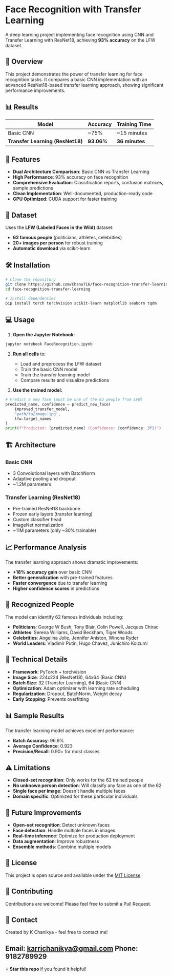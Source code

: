 # Face Recognition with Transfer Learning

A deep learning project implementing face recognition using CNN and Transfer Learning with ResNet18, achieving **93% accuracy** on the LFW dataset.

## 🎯 Overview

This project demonstrates the power of transfer learning for face recognition tasks. It compares a basic CNN implementation with an advanced ResNet18-based transfer learning approach, showing significant performance improvements.

## 📊 Results

| Model | Accuracy | Training Time |
|-------|----------|---------------|
| Basic CNN | ~75% | ~15 minutes |
| **Transfer Learning (ResNet18)** | **93.06%** | **36 minutes** |

## 🚀 Features

- **Dual Architecture Comparison**: Basic CNN vs Transfer Learning
- **High Performance**: 93% accuracy on face recognition
- **Comprehensive Evaluation**: Classification reports, confusion matrices, sample predictions
- **Clean Implementation**: Well-documented, production-ready code
- **GPU Optimized**: CUDA support for faster training

## 📁 Dataset

Uses the **LFW (Labeled Faces in the Wild)** dataset:
- **62 famous people** (politicians, athletes, celebrities)
- **20+ images per person** for robust training
- **Automatic download** via scikit-learn

## 🛠️ Installation

```bash
# Clone the repository
git clone https://github.com/Chanu716/face-recognition-transfer-learning.git
cd face-recognition-transfer-learning

# Install dependencies
pip install torch torchvision scikit-learn matplotlib seaborn tqdm
```

## 💻 Usage

1. **Open the Jupyter Notebook:**
```bash
jupyter notebook FaceRecognition.ipynb
```

2. **Run all cells** to:
   - Load and preprocess the LFW dataset
   - Train the basic CNN model
   - Train the transfer learning model  
   - Compare results and visualize predictions

3. **Use the trained model:**
```python
# Predict a new face (must be one of the 62 people from LFW)
predicted_name, confidence = predict_new_face(
    improved_transfer_model, 
    'path/to/image.jpg', 
    lfw.target_names
)
print(f"Predicted: {predicted_name} (Confidence: {confidence:.3f})")
```

## 🏗️ Architecture

### Basic CNN
- 3 Convolutional layers with BatchNorm
- Adaptive pooling and dropout
- ~1.2M parameters

### Transfer Learning (ResNet18)  
- Pre-trained ResNet18 backbone
- Frozen early layers (transfer learning)
- Custom classifier head
- ImageNet normalization
- ~11M parameters (only ~30% trainable)

## 📈 Performance Analysis

The transfer learning approach shows dramatic improvements:

- **+18% accuracy gain** over basic CNN
- **Better generalization** with pre-trained features
- **Faster convergence** due to transfer learning
- **Higher confidence scores** in predictions

## 🎯 Recognized People

The model can identify 62 famous individuals including:
- **Politicians**: George W Bush, Tony Blair, Colin Powell, Jacques Chirac
- **Athletes**: Serena Williams, David Beckham, Tiger Woods
- **Celebrities**: Angelina Jolie, Jennifer Aniston, Winona Ryder
- **World Leaders**: Vladimir Putin, Hugo Chavez, Junichiro Koizumi

## 🔧 Technical Details

- **Framework**: PyTorch + torchvision
- **Image Size**: 224x224 (ResNet18), 64x64 (Basic CNN)
- **Batch Size**: 32 (Transfer Learning), 64 (Basic CNN)
- **Optimization**: Adam optimizer with learning rate scheduling
- **Regularization**: Dropout, BatchNorm, Weight decay
- **Early Stopping**: Prevents overfitting

## 📊 Sample Results

The transfer learning model achieves excellent performance:
- **Batch Accuracy**: 96.9%
- **Average Confidence**: 0.923
- **Precision/Recall**: 0.90+ for most classes

## ⚠️ Limitations

- **Closed-set recognition**: Only works for the 62 trained people
- **No unknown person detection**: Will classify any face as one of the 62
- **Single face per image**: Doesn't handle multiple faces
- **Domain specific**: Optimized for these particular individuals

## 🚀 Future Improvements

- **Open-set recognition**: Detect unknown faces
- **Face detection**: Handle multiple faces in images
- **Real-time inference**: Optimize for production deployment
- **Data augmentation**: Improve robustness
- **Ensemble methods**: Combine multiple models

## 📝 License

This project is open source and available under the [MIT License](LICENSE).

## 🤝 Contributing

Contributions are welcome! Please feel free to submit a Pull Request.

## 📧 Contact

Created by K Chanikya - feel free to contact me!

Email: karrichanikya@gmail.com
Phone: 9182789929
---

⭐ **Star this repo** if you found it helpful!
